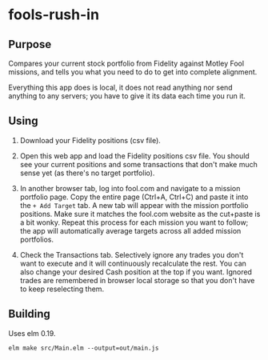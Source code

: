 # fools-rush-in

## Purpose

Compares your current stock portfolio from Fidelity against Motley Fool missions, and tells you what you
need to do to get into complete alignment.

Everything this app does is local, it does not read anything nor send anything to any servers; you have
to give it its data each time you run it.


## Using

1. Download your Fidelity positions (csv file).

2. Open this web app and load the Fidelity positions csv file.  You should see your current
positions and some transactions that don't make much sense yet (as there's no target portfolio).

3. In another browser tab, log into fool.com and navigate to a mission portfolio page.  Copy the entire
page (Ctrl+A, Ctrl+C) and paste it into the `+ Add Target` tab.  A new tab will appear with the
mission portfolio positions.  Make sure it matches the fool.com website as the cut+paste is a bit wonky.
Repeat this process for each mission you want to follow; the app will automatically average targets across all
added mission portfolios.

4. Check the Transactions tab.  Selectively ignore any trades you don't want to execute and it will
continuously recalculate the rest.  You can also change your desired Cash position at the top if you
want.  Ignored trades are remembered in browser local storage so that you don't have to keep reselecting them.


## Building

Uses elm 0.19.

`elm make src/Main.elm --output=out/main.js`

